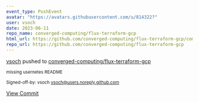 ```yaml
---
event_type: PushEvent
avatar: "https://avatars.githubusercontent.com/u/814322?"
user: vsoch
date: 2023-06-11
repo_name: converged-computing/flux-terraform-gcp
html_url: https://github.com/converged-computing/flux-terraform-gcp/commit/f5843250982cbc77534d15d1b6b488e741aa9b28
repo_url: https://github.com/converged-computing/flux-terraform-gcp
---
```


<a href='https://github.com/vsoch' target='_blank'>vsoch</a> pushed to <a href='https://github.com/converged-computing/flux-terraform-gcp' target='_blank'>converged-computing/flux-terraform-gcp</a>

<small>missing usernetes README

Signed-off-by: vsoch <vsoch@users.noreply.github.com></small>

<a href='https://github.com/converged-computing/flux-terraform-gcp/commit/f5843250982cbc77534d15d1b6b488e741aa9b28' target='_blank'>View Commit</a>